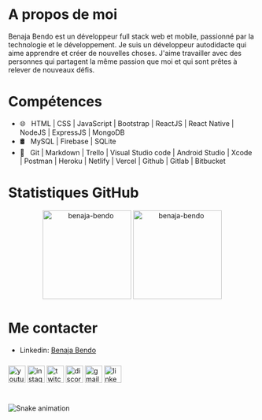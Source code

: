 # A propos de moi
Benaja Bendo est un développeur full stack web et mobile, passionné par la technologie et le développement. Je suis un développeur autodidacte qui aime apprendre et créer de nouvelles choses. J'aime travailler avec des personnes qui partagent la même passion que moi et qui sont prêtes à relever de nouveaux défis.

# Compétences
- 🌐 &nbsp; HTML | CSS | JavaScript | Bootstrap | ReactJS | React Native | NodeJS | ExpressJS | MongoDB
- 🛢 &nbsp; MySQL | Firebase | SQLite
- 🔧 &nbsp; Git | Markdown | Trello | Visual Studio code | Android Studio | Xcode | Postman | Heroku | Netlify | Vercel | Github | Gitlab | Bitbucket

# Statistiques GitHub

<p style="text-align: center">
  <img height="180em" src="https://github-readme-stats.vercel.app/api?username=benaja-bendo&show_icons=true&theme=algolia&count_private=true" alt="benaja-bendo" />
  <img height="180em" src="https://github-readme-stats.vercel.app/api/top-langs/?username=benaja-bendo&theme=algolia&layout=compact" alt="benaja-bendo" />
</p>

# Me contacter
- Linkedin: <a href="https://www.linkedin.com/in/benaja-bendo-9b1b3b1b2/">Benaja Bendo</a>

[//]: # (- Email: <a href="mailto:benaja.bendo02@gmail.com">benaja.bendo02@gmail.com</a>)

[//]: # (- Twitter: <a href="https://twitter.com/BenajaBendo">Benaja Bendo</a>)

[//]: # (- Instagram: <a href="https://www.instagram.com/benaja_bendo/">Benaja Bendo</a>)

[//]: # (- Facebook: <a href="https://www.facebook.com/benaja.bendo/">Benaja Bendo</a>)

[//]: # (- Youtube: <a href="https://www.youtube.com/channel/UCQ4Q8QX6wvXZ3J2Q8Q1Z0jQ">Benaja Bendo</a>)

[//]: # (- Site web: <a href="https://benaja-bendo.netlify.app/">Benaja Bendo</a>)

[//]: # (- Portfolio: <a href="https://benaja-bendo.netlify.app/">Benaja Bendo</a>)

[//]: # (- Blog: <a href="https://benaja-bendo.netlify.app/">Benaja Bendo</a>)

###

<div align="left">
  <img src="https://img.shields.io/static/v1?message=Youtube&logo=youtube&label=&color=FF0000&logoColor=white&labelColor=&style=for-the-badge" height="35" alt="youtube logo"  />
  <img src="https://img.shields.io/static/v1?message=Instagram&logo=instagram&label=&color=E4405F&logoColor=white&labelColor=&style=for-the-badge" height="35" alt="instagram logo"  />
  <img src="https://img.shields.io/static/v1?message=Twitch&logo=twitch&label=&color=9146FF&logoColor=white&labelColor=&style=for-the-badge" height="35" alt="twitch logo"  />
  <img src="https://img.shields.io/static/v1?message=Discord&logo=discord&label=&color=7289DA&logoColor=white&labelColor=&style=for-the-badge" height="35" alt="discord logo"  />
  <img src="https://img.shields.io/static/v1?message=Gmail&logo=gmail&label=&color=D14836&logoColor=white&labelColor=&style=for-the-badge" height="35" alt="gmail logo"  />
  <img src="https://img.shields.io/static/v1?message=LinkedIn&logo=linkedin&label=&color=0077B5&logoColor=white&labelColor=&style=for-the-badge" height="35" alt="linkedin logo"  />
</div>

###

<br clear="both">

<img src="https://raw.githubusercontent.com/maurodesouza/maurodesouza/output/snake.svg" alt="Snake animation" />

###
